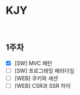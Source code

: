 # KJY

<br/>

## 1주차

- [x] [SW] MVC 패턴
- [ ] [SW] 프로그래밍 패러다임
- [ ] [WEB] 쿠키와 세션
- [ ] [WEB] CSR과 SSR 차이

<br/>

